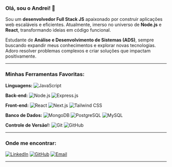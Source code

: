 ### Olá, sou o Andrei! 👋

Sou um **desenvolvedor Full Stack JS** apaixonado por construir aplicações web escaláveis e eficientes. Atualmente, imerso no universo de **Node.js** e **React**, transformando ideias em código funcional.

Estudante de **Análise e Desenvolvimento de Sistemas (ADS)**, sempre buscando expandir meus conhecimentos e explorar novas tecnologias. Adoro resolver problemas complexos e criar soluções que impactam positivamente.

---

### Minhas Ferramentas Favoritas:

**Linguagens:**
<img src="https://img.shields.io/badge/JavaScript-F7DF1E?style=for-the-badge&logo=javascript&logoColor=black" alt="JavaScript" />

**Back-end:**
<img src="https://img.shields.io/badge/Node.js-339933?style=for-the-badge&logo=node.js&logoColor=white" alt="Node.js" />
<img src="https://img.shields.io/badge/Express.js-000000?style=for-the-badge&logo=express&logoColor=white" alt="Express.js" />

**Front-end:**
<img src="https://img.shields.io/badge/React-61DAFB?style=for-the-badge&logo=react&logoColor=black" alt="React" />
<img src="https://img.shields.io/badge/Next.js-000000?style=for-the-badge&logo=next.js&logoColor=white" alt="Next.js" />
<img src="https://img.shields.io/badge/Tailwind_CSS-38B2AC?style=for-the-badge&logo=tailwind-css&logoColor=white" alt="Tailwind CSS" />

**Banco de Dados:**
<img src="https://img.shields.io/badge/MongoDB-47A248?style=for-the-badge&logo=mongodb&logoColor=white" alt="MongoDB" />
<img src="https://img.shields.io/badge/PostgreSQL-316192?style=for-the-badge&logo=postgresql&logoColor=white" alt="PostgreSQL" />
![MySQL](https://img.shields.io/badge/MySQL-00758F?style=for-the-badge&logo=mysql&logoColor=white)

**Controle de Versão!:**
<img src="https://img.shields.io/badge/Git-F05032?style=for-the-badge&logo=git&logoColor=white" alt="Git" />
<img src="https://img.shields.io/badge/GitHub-181717?style=for-the-badge&logo=github&logoColor=white" alt="GitHub" />

---

### Onde me encontrar:

[![LinkedIn](https://img.shields.io/badge/LinkedIn-0077B5?style=for-the-badge&logo=linkedin&logoColor=white)](https://www.linkedin.com/in/andreisantosmoreira-dev/)
[![GitHub](https://img.shields.io/badge/GitHub-181717?style=for-the-badge&logo=github&logoColor=white)](https://github.com/AndreiMoreira7/AndreiMoreira7)
[![Email](https://img.shields.io/badge/Email-D14836?style=for-the-badge&logo=gmail&logoColor=white)](andreism1415@gmail.com)

---
